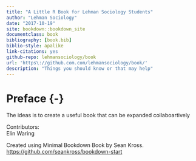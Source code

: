 ```yaml
--- 
title: "A Little R Book for Lehman Sociology Students"
author: "Lehman Sociology"
date: "2017-10-19"
site: bookdown::bookdown_site
documentclass: book
bibliography: [book.bib]
biblio-style: apalike
link-citations: yes
github-repo: lehmansociology/book
url: 'https\://github.com.com/lehmansociology/book/'
description: "Things you should know or that may help"
---
```


# Preface {-}

The ideas is to create a useful book that can be expanded collaboartively

Contributors:  
Elin Waring

Created using Minimal Bookdown Book by Sean Kross. 
https://github.com/seankross/bookdown-start
